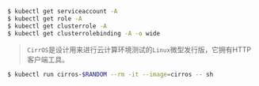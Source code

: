 
```bash
$ kubectl get serviceaccount -A
$ kubectl get role -A
$ kubectl get clusterrole -A
$ kubectl get clusterrolebinding -A -o wide
```

> `CirrOS`是设计用来进行云计算环境测试的`Linux`微型发行版，它拥有HTTP客户端工具。

```bash
$ kubectl run cirros-$RANDOM --rm -it --image=cirros -- sh
```

